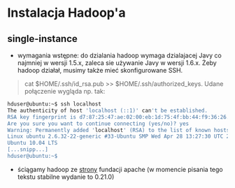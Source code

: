 Instalacja Hadoop'a
===================

single-instance
--------------
* wymagania wstępne: do dzialania hadoop wymaga dzialajacej Javy co najmniej w wersji 1.5.x, zaleca sie używanie Javy w wersji 1.6.x.
Żeby hadoop działał, musimy także mieć skonfigurowane SSH.
> cat $HOME/.ssh/id_rsa.pub >> $HOME/.ssh/authorized_keys.
Udane połączenie wygląda np. tak:

```sh
hduser@ubuntu:~$ ssh localhost
The authenticity of host 'localhost (::1)' can't be established.
RSA key fingerprint is d7:87:25:47:ae:02:00:eb:1d:75:4f:bb:44:f9:36:26.
Are you sure you want to continue connecting (yes/no)? yes
Warning: Permanently added 'localhost' (RSA) to the list of known hosts.
Linux ubuntu 2.6.32-22-generic #33-Ubuntu SMP Wed Apr 28 13:27:30 UTC 2010 i686 GNU/Linux
Ubuntu 10.04 LTS
[...snipp...]
hduser@ubuntu:~$
```

* ściągamy hadoop ze [strony](http://hadoop.apache.org/common/releases.html) fundacji apache (w momencie pisania tego tekstu stabilne wydanie to 0.21.0)
